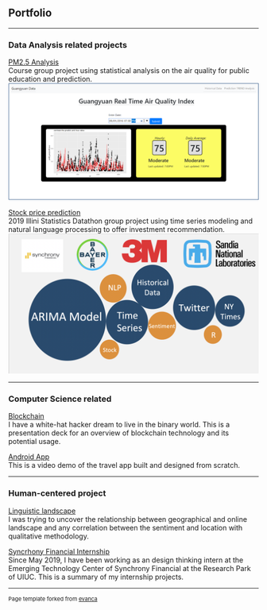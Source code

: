 ## Portfolio

---

### Data Analysis related projects

[PM2.5 Analysis](/pdf/PM2.5_Analysis_Report.pdf)
<br>Course group project using statistical analysis on the air quality for public education and prediction.
<img src="images/pm2.5.png?raw=true"/>


[Stock price prediction](/pdf/Stock_Price_Prediction.pdf)
<br>2019 Illini Statistics Datathon group project using time series modeling and natural language processing to offer investment recommendation.
<img src="images/stock.png?raw=true"/>

---

### Computer Science related

[Blockchain](/pdf/Blockchain.pdf)
<br>I have a white-hat hacker dream to live in the binary world. This is a presentation deck for an overview of blockchain technology and its potential usage.

[Android App](https://www.youtube.com/watch?v=8Rwy-iTYkLQ&feature=emb_logo)
<br>This is a video demo of the travel app built and designed from scratch.


---

### Human-centered project

[Linguistic landscape](/pdf/Linguistic_Landscape.pdf)
<br>I was trying to uncover the relationship between geographical and online landscape and any correlation between the sentiment and location with qualitative methodology.


[Syncrhony Financial Internship](/pdf/Design_Thinking.pdf)
<br>Since May 2019, I have been working as an design thinking intern at the Emerging Technology Center of Synchrony Financial at the Research Park of UIUC. This is a summary of my internship projects.

---
<p style="font-size:11px">Page template forked from <a href="https://github.com/evanca/quick-portfolio">evanca</a></p>
<!-- Remove above link if you don't want to attibute -->
